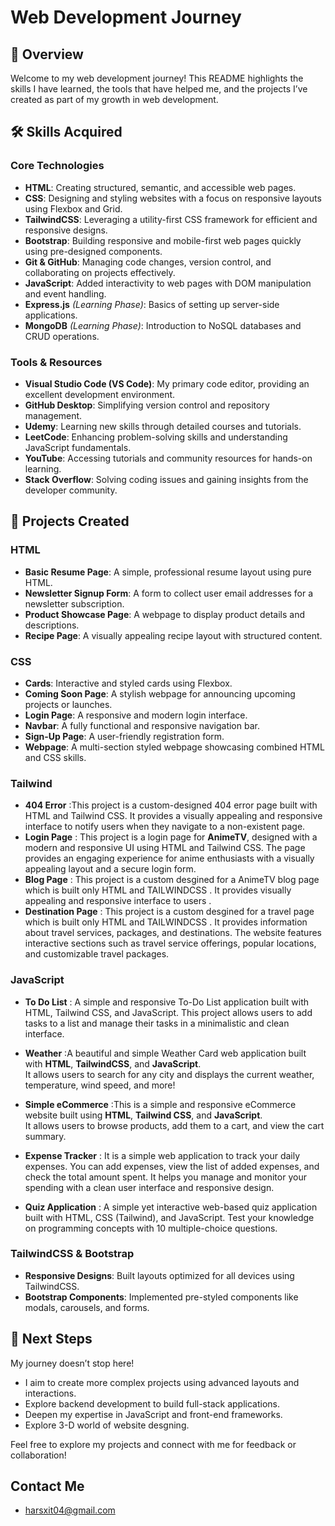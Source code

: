 # Web Development Journey

## 📄 Overview

Welcome to my web development journey! This README highlights the skills I have learned, the tools that have helped me, and the projects I’ve created as part of my growth in web development.

## 🛠 Skills Acquired

### Core Technologies

- **HTML**: Creating structured, semantic, and accessible web pages.
- **CSS**: Designing and styling websites with a focus on responsive layouts using Flexbox and Grid.
- **TailwindCSS**: Leveraging a utility-first CSS framework for efficient and responsive designs.
- **Bootstrap**: Building responsive and mobile-first web pages quickly using pre-designed components.
- **Git & GitHub**: Managing code changes, version control, and collaborating on projects effectively.
-  **JavaScript**: Added interactivity to web pages with DOM manipulation and event handling.
- **Express.js** *(Learning Phase)*: Basics of setting up server-side applications.
- **MongoDB** *(Learning Phase)*: Introduction to NoSQL databases and CRUD operations.



### Tools & Resources

- **Visual Studio Code (VS Code)**: My primary code editor, providing an excellent development environment.
- **GitHub Desktop**: Simplifying version control and repository management.
- **Udemy**: Learning new skills through detailed courses and tutorials.
- **LeetCode**: Enhancing problem-solving skills and understanding JavaScript fundamentals.
- **YouTube**: Accessing tutorials and community resources for hands-on learning.
- **Stack Overflow**: Solving coding issues and gaining insights from the developer community.

## 🌟 Projects Created

### **HTML**

- **Basic Resume Page**: A simple, professional resume layout using pure HTML.
- **Newsletter Signup Form**: A form to collect user email addresses for a newsletter subscription.
- **Product Showcase Page**: A webpage to display product details and descriptions.
- **Recipe Page**: A visually appealing recipe layout with structured content.

### **CSS**

- **Cards**: Interactive and styled cards using Flexbox.
- **Coming Soon Page**: A stylish webpage for announcing upcoming projects or launches.
- **Login Page**: A responsive and modern login interface.
- **Navbar**: A fully functional and responsive navigation bar.
- **Sign-Up Page**: A user-friendly registration form.
- **Webpage**: A multi-section styled webpage showcasing combined HTML and CSS skills.

### **Tailwind**

- **404 Error** :This project is a custom-designed 404 error page built with HTML and Tailwind CSS. It provides a visually appealing and responsive interface to notify users when they navigate to a non-existent page.
- **Login Page** : This project is a login page for **AnimeTV**, designed with a modern and responsive UI using HTML and Tailwind CSS. The page provides an engaging experience for anime enthusiasts with a visually appealing layout and a secure login form.
- **Blog Page** : This project is a custom desgined for a AnimeTV blog page which is built only HTML and TAILWINDCSS . It provides visually appealing and responsive interface to users .
- **Destination Page** : This project is a custom desgined for a travel page which is built only HTML and TAILWINDCSS . It provides information about travel services, packages, and destinations. The website features interactive sections such as travel service offerings, popular locations, and customizable travel packages.

### **JavaScript**

- **To Do List** : A simple and responsive To-Do List application built with HTML, Tailwind CSS, and JavaScript. This project allows users to add tasks to a list and manage their tasks in a minimalistic and clean interface.

- **Weather** :A beautiful and simple Weather Card web application built with **HTML**, **TailwindCSS**, and **JavaScript**.  
  It allows users to search for any city and displays the current weather, temperature, wind speed, and more!

- **Simple eCommerce** :This is a simple and responsive eCommerce website built using **HTML**, **Tailwind CSS**, and **JavaScript**.  
  It allows users to browse products, add them to a cart, and view the cart summary.

- **Expense Tracker** : It is a simple web application to track your daily expenses. You can add expenses, view the list of added expenses, and check the total amount spent. It helps you manage and monitor your spending with a clean user interface and responsive design.

- **Quiz Application** : A simple yet interactive web-based quiz application built with HTML, CSS (Tailwind), and JavaScript. Test your knowledge on programming concepts with 10 multiple-choice questions.

### **TailwindCSS & Bootstrap**

- **Responsive Designs**: Built layouts optimized for all devices using TailwindCSS.
- **Bootstrap Components**: Implemented pre-styled components like modals, carousels, and forms.

## 🚀 Next Steps

My journey doesn’t stop here!

- I aim to create more complex projects using advanced layouts and interactions.
- Explore backend development to build full-stack applications.
- Deepen my expertise in JavaScript and front-end frameworks.
- Explore 3-D world of website desgning.

Feel free to explore my projects and connect with me for feedback or collaboration!

## Contact Me

- harsxit04@gmail.com
